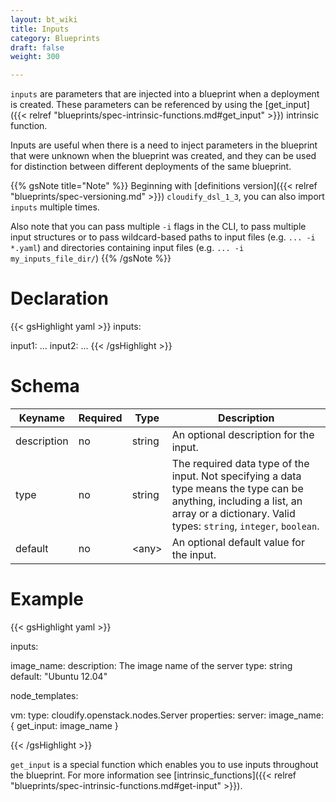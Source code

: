```yaml
---
layout: bt_wiki
title: Inputs
category: Blueprints
draft: false
weight: 300

---
```


`inputs` are parameters that are injected into a blueprint when a deployment is created. These parameters can be referenced by using the [get_input]({{< relref "blueprints/spec-intrinsic-functions.md#get_input" >}}) intrinsic function.

Inputs are useful when there is a need to inject parameters in the blueprint that were unknown when the blueprint was created, and they can be used for distinction between different deployments of the same blueprint.

{{% gsNote title="Note" %}}
Beginning with [definitions version]({{< relref "blueprints/spec-versioning.md" >}}) `cloudify_dsl_1_3`, you can also import `inputs` multiple times.

Also note that you can pass multiple `-i`  flags in the CLI, to pass multiple input structures or to pass wildcard-based paths to input files (e.g. `... -i *.yaml`) and directories containing input files (e.g. `... -i my_inputs_file_dir/`)
{{% /gsNote %}}

# Declaration

{{< gsHighlight  yaml >}}
inputs:

  input1:
    ...
  input2:
    ...
{{< /gsHighlight >}}

# Schema

Keyname     | Required | Type        | Description
----------- | -------- | ----        | -----------
description | no       | string      | An optional description for the input.
type        | no       | string      | The required data type of the input. Not specifying a data type means the type can be anything, including a list, an array or a dictionary. Valid types: `string`, `integer`, `boolean`.
default     | no       | \<any\>     | An optional default value for the input.

# Example

{{< gsHighlight  yaml >}}

inputs:

  image_name:
    description: The image name of the server
    type: string
    default: "Ubuntu 12.04"

node_templates:

  vm:
    type: cloudify.openstack.nodes.Server
    properties:
      server:
        image_name: { get_input: image_name }

{{< /gsHighlight >}}

`get_input` is a special function which enables you to use inputs throughout the blueprint. For more information see [intrinsic_functions]({{< relref "blueprints/spec-intrinsic-functions.md#get-input" >}}).